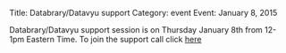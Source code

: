 Title: Databrary/Datavyu support 
Category: event
Event: January 8, 2015

Databrary/Datavyu support session is on Thursday January 8th from 12-1pm Eastern Time.
To join the support call click [here](https://bluejeans.com/databrary/)